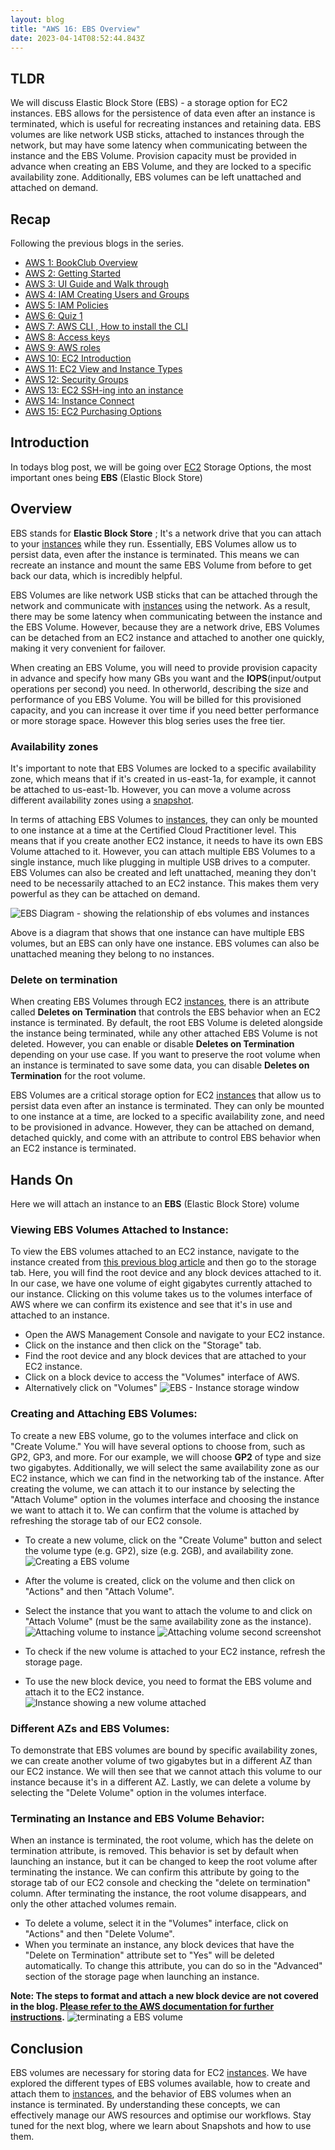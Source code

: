 ```yaml
---
layout: blog
title: "AWS 16: EBS Overview"
date: 2023-04-14T08:52:44.843Z
---
```


## TLDR

We will discuss Elastic Block Store (EBS) - a storage option for EC2 instances. EBS allows for the persistence of data even after an instance is terminated, which is useful for recreating instances and retaining data. EBS volumes are like network USB sticks, attached to instances through the network, but may have some latency when communicating between the instance and the EBS Volume. Provision capacity must be provided in advance when creating an EBS Volume, and they are locked to a specific availability zone. Additionally, EBS volumes can be left unattached and attached on demand.

## Recap

Following the previous blogs in the series.

- [AWS 1: BookClub Overview](https://magicishaqblog.netlify.app/aws/)
- [AWS 2: Getting Started](https://magicishaqblog.netlify.app/2023-01-23-aws-2-getting-started/)
- [AWS 3: UI Guide and Walk through](https://magicishaqblog.netlify.app/2023-01-27-aws-3-UI-guide-and-walkthrough)
- [AWS 4: IAM Creating Users and Groups](https://magicishaqblog.netlify.app/2023-01-28-aws-4-IAM)
- [AWS 5: IAM Policies](https://magicishaqblog.netlify.app/2023-02-03-aws-5-IAM-polices)
- [AWS 6: Quiz 1 ](https://magicishaqblog.netlify.app/aws-quiz-one)
- [AWS 7: AWS CLI , How to install the CLI](https://magicishaqblog.netlify.app/2023-10-03-aws-7-cli)
- [AWS 8: Access keys](https://magicishaqblog.netlify.app/2023-10-03-aws-8-access-keys)
- [AWS 9: AWS roles](https://magicishaqblog.netlify.app/2023-02-17-aws-9-roles)
- [AWS 10: EC2 Introduction](https://magicishaqblog.netlify.app/2023-02-24-aws-10-EC2/)
- [AWS 11: EC2 View and Instance Types](https://magicishaqblog.netlify.app/2023-03-03-aws-11-EC2-View-and-instance-types)
- [AWS 12: Security Groups](https://magicishaqblog.netlify.app/2023-03-10-aws-12-security-groups)
- [AWS 13: EC2 SSH-ing into an instance](https://magicishaqblog.netlify.app/2023-03-17-aws-13-ssh)
- [AWS 14: Instance Connect](https://magicishaqblog.netlify.app/2023-03-24-aws-14-instance-connect)
- [AWS 15: EC2 Purchasing Options](https://magicishaqblog.netlify.app/2023-03-31-aws-15-EC2-purchasing-options)

## Introduction

In todays blog post, we will be going over [EC2](https://magicishaqblog.netlify.app/2023-02-24-aws-10-EC2/) Storage Options, the most important ones being **EBS** (Elastic Block Store)

## Overview

EBS stands for **Elastic Block Store** ; It's a network drive that you can attach to your [instances](https://magicishaqblog.netlify.app/2023-03-03-aws-11-EC2-View-and-instance-types) while they run. Essentially, EBS Volumes allow us to persist data, even after the instance is terminated. This means we can recreate an instance and mount the same EBS Volume from before to get back our data, which is incredibly helpful.

EBS Volumes are like network USB sticks that can be attached through the network and communicate with [instances](https://magicishaqblog.netlify.app/2023-03-03-aws-11-EC2-View-and-instance-types) using the network. As a result, there may be some latency when communicating between the instance and the EBS Volume. However, because they are a network drive, EBS Volumes can be detached from an EC2 instance and attached to another one quickly, making it very convenient for failover.

When creating an EBS Volume, you will need to provide provision capacity in advance and specify how many GBs you want and the **IOPS**(input/output operations per second) you need. In otherworld, describing the size and performance of you EBS Volume.
You will be billed for this provisioned capacity, and you can increase it over time if you need better performance or more storage space. However this blog series uses the free tier.

### Availability zones

It's important to note that EBS Volumes are locked to a specific availability zone, which means that if it's created in us-east-1a, for example, it cannot be attached to us-east-1b. However, you can move a volume across different availability zones using a [snapshot](https://magicishaqblog.netlify.app/).

In terms of attaching EBS Volumes to [instances](https://magicishaqblog.netlify.app/2023-03-03-aws-11-EC2-View-and-instance-types), they can only be mounted to one instance at a time at the Certified Cloud Practitioner level. This means that if you create another EC2 instance, it needs to have its own EBS Volume attached to it.
However, you can attach multiple EBS Volumes to a single instance, much like plugging in multiple USB drives to a computer.
EBS Volumes can also be created and left unattached, meaning they don't need to be necessarily attached to an EC2 instance. This makes them very powerful as they can be attached on demand.

![EBS Diagram - showing the relationship of ebs volumes and instances](/blog/src/images/ebs-1.png)

Above is a diagram that shows that one instance can have multiple EBS volumes, but an EBS can only have one instance. EBS volumes can also be unattached meaning they belong to no instances.

### Delete on termination

When creating EBS Volumes through EC2 [instances](https://magicishaqblog.netlify.app/2023-03-03-aws-11-EC2-View-and-instance-types), there is an attribute called **Deletes on Termination** that controls the EBS behavior when an EC2 instance is terminated. By default, the root EBS Volume is deleted alongside the instance being terminated, while any other attached EBS Volume is not deleted. However, you can enable or disable **Deletes on Termination** depending on your use case. If you want to preserve the root volume when an instance is terminated to save some data, you can disable **Deletes on Termination** for the root volume.

EBS Volumes are a critical storage option for EC2 [instances](https://magicishaqblog.netlify.app/2023-03-03-aws-11-EC2-View-and-instance-types) that allow us to persist data even after an instance is terminated. They can only be mounted to one instance at a time, are locked to a specific availability zone, and need to be provisioned in advance. However, they can be attached on demand, detached quickly, and come with an attribute to control EBS behavior when an EC2 instance is terminated.

## Hands On

Here we will attach an instance to an **EBS** (Elastic Block Store) volume

### Viewing EBS Volumes Attached to Instance:

To view the EBS volumes attached to an EC2 instance, navigate to the instance created from [this previous blog article](https://magicishaqblog.netlify.app/2023-03-03-aws-11-EC2-View-and-instance-types) and then go to the storage tab. Here, you will find the root device and any block devices attached to it. In our case, we have one volume of eight gigabytes currently attached to our instance. Clicking on this volume takes us to the volumes interface of AWS where we can confirm its existence and see that it's in use and attached to an instance.

- Open the AWS Management Console and navigate to your EC2 instance.
- Click on the instance and then click on the "Storage" tab.
- Find the root device and any block devices that are attached to your EC2 instance.
- Click on a block device to access the "Volumes" interface of AWS.
- Alternatively click on "Volumes"
  ![EBS - Instance storage window](/blog/src/images/ebs-2.png)

### Creating and Attaching EBS Volumes:

To create a new EBS volume, go to the volumes interface and click on "Create Volume." You will have several options to choose from, such as GP2, GP3, and more. For our example, we will choose **GP2** of type and size two gigabytes. Additionally, we will select the same availability zone as our EC2 instance, which we can find in the networking tab of the instance. After creating the volume, we can attach it to our instance by selecting the "Attach Volume" option in the volumes interface and choosing the instance we want to attach it to. We can confirm that the volume is attached by refreshing the storage tab of our EC2 console.

- To create a new volume, click on the "Create Volume" button and select the volume type (e.g. GP2), size (e.g. 2GB), and availability zone.
  ![Creating a EBS volume](/blog/src/images/ebs-3.png)

- After the volume is created, click on the volume and then click on "Actions" and then "Attach Volume".
- Select the instance that you want to attach the volume to and click on "Attach Volume" (must be the same availability zone as the instance).
  ![Attaching volume to instance](/blog/src/images/ebs-4.png)
  ![Attaching volume second screenshot](/blog/src/images/ebs-5.png)

- To check if the new volume is attached to your EC2 instance, refresh the storage page.
- To use the new block device, you need to format the EBS volume and attach it to the EC2 instance.
  ![Instance showing a new volume attached](/blog/src/images/ebs-6.png)

### Different AZs and EBS Volumes:

To demonstrate that EBS volumes are bound by specific availability zones, we can create another volume of two gigabytes but in a different AZ than our EC2 instance. We will then see that we cannot attach this volume to our instance because it's in a different AZ. Lastly, we can delete a volume by selecting the "Delete Volume" option in the volumes interface.

### Terminating an Instance and EBS Volume Behavior:

When an instance is terminated, the root volume, which has the delete on termination attribute, is removed. This behavior is set by default when launching an instance, but it can be changed to keep the root volume after terminating the instance. We can confirm this attribute by going to the storage tab of our EC2 console and checking the "delete on termination" column. After terminating the instance, the root volume disappears, and only the other attached volumes remain.

- To delete a volume, select it in the "Volumes" interface, click on "Actions" and then "Delete Volume".
- When you terminate an instance, any block devices that have the "Delete on Termination" attribute set to "Yes" will be deleted automatically. To change this attribute, you can do so in the "Advanced" section of the storage page when launching an instance.

**Note: The steps to format and attach a new block device are not covered in the blog. [Please refer to the AWS documentation for further instructions](https://docs.aws.amazon.com/AWSEC2/latest/UserGuide/ebs-using-volumes.html).**
![terminating a EBS volume](/blog/src/images/ebs-7.png)

## Conclusion

EBS volumes are necessary for storing data for EC2 [instances](https://magicishaqblog.netlify.app/2023-03-03-aws-11-EC2-View-and-instance-types). We have explored the different types of EBS volumes available, how to create and attach them to [instances](https://magicishaqblog.netlify.app/2023-03-03-aws-11-EC2-View-and-instance-types), and the behavior of EBS volumes when an instance is terminated. By understanding these concepts, we can effectively manage our AWS resources and optimise our workflows.
Stay tuned for the next blog, where we learn about Snapshots and how to use them.
